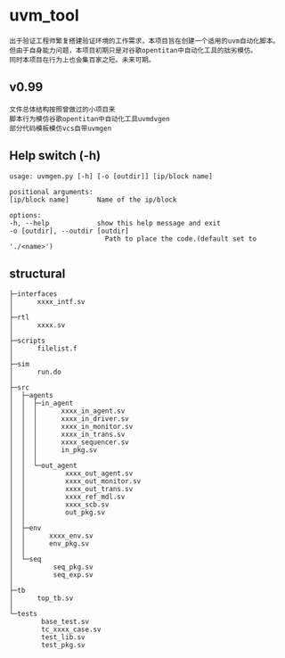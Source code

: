 # uvm_tool
    出于验证工程师繁复搭建验证环境的工作需求，本项目旨在创建一个适用的uvm自动化脚本。
    但由于自身能力问题，本项目初期只是对谷歌opentitan中自动化工具的拙劣模仿。
    同时本项目在行为上也会集百家之短。未来可期。

## v0.99
    文件总体结构按照曾做过的小项目来
    脚本行为模仿谷歌opentitan中自动化工具uvmdvgen
    部分代码模板模仿vcs自带uvmgen

## Help switch (-h)
    usage: uvmgen.py [-h] [-o [outdir]] [ip/block name]

    positional arguments:
    [ip/block name]       Name of the ip/block

    options:
    -h, --help            show this help message and exit
    -o [outdir], --outdir [outdir]
                            Path to place the code.(default set to './<name>')

## structural
    ├─interfaces
    │      xxxx_intf.sv
    │      
    ├─rtl
    │      xxxx.sv
    │
    ├─scripts
    │      filelist.f
    │
    ├─sim
    │      run.do
    │
    ├─src
    │  ├─agents
    │  │  ├─in_agent
    │  │  │      xxxx_in_agent.sv
    │  │  │      xxxx_in_driver.sv
    │  │  │      xxxx_in_monitor.sv
    │  │  │      xxxx_in_trans.sv
    │  │  │      xxxx_sequencer.sv
    │  │  │      in_pkg.sv
    │  │  │
    │  │  └─out_agent
    │  │          xxxx_out_agent.sv
    │  │          xxxx_out_monitor.sv
    │  │          xxxx_out_trans.sv
    │  │          xxxx_ref_mdl.sv
    │  │          xxxx_scb.sv
    │  │          out_pkg.sv
    │  │
    │  ├─env
    │  │      xxxx_env.sv
    │  │      env_pkg.sv
    │  │
    │  └─seq
    │          seq_pkg.sv
    │          seq_exp.sv
    │
    ├─tb
    │      top_tb.sv
    │
    └─tests
            base_test.sv
            tc_xxxx_case.sv
            test_lib.sv
            test_pkg.sv
